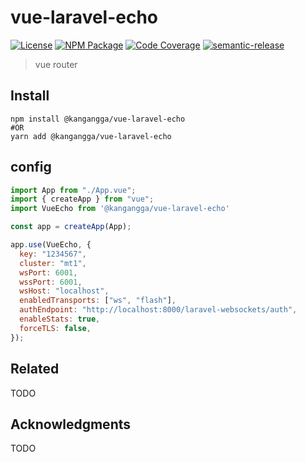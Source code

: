 # vue-laravel-echo
[![License][]](https://opensource.org/licenses/ISC)
[![NPM Package]](https://npmjs.org/package/@kangangga/vue-laravel-echo)
[![Code Coverage]](https://codecov.io/gh/kangangga/vue-laravel-echo)
[![semantic-release]](https://github.com/semantic-release/semantic-release)

[License]: https://img.shields.io/badge/License-ISC-blue.svg
[Build Status]: https://github.com/kangangga/vue-laravel-echo/actions/workflows/ci.yml/badge.svg
[NPM Package]: https://img.shields.io/npm/v/@kangangga/vue-laravel-echo.svg
[Code Coverage]: https://codecov.io/gh/kangangga/vue-laravel-echo/branch/master/graph/badge.svg
[semantic-release]: https://img.shields.io/badge/%20%20%F0%9F%93%A6%F0%9F%9A%80-semantic--release-e10079.svg

> vue router

## Install

``` shell
npm install @kangangga/vue-laravel-echo
#OR
yarn add @kangangga/vue-laravel-echo
```

## config

``` javascript
import App from "./App.vue";
import { createApp } from "vue";
import VueEcho from '@kangangga/vue-laravel-echo'

const app = createApp(App);

app.use(VueEcho, {
  key: "1234567",
  cluster: "mt1",
  wsPort: 6001,
  wssPort: 6001,
  wsHost: "localhost",
  enabledTransports: ["ws", "flash"],
  authEndpoint: "http://localhost:8000/laravel-websockets/auth",
  enableStats: true,
  forceTLS: false,
});

```

## Related

TODO

## Acknowledgments

TODO